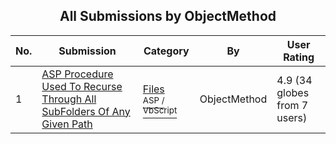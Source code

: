 ﻿<div align="center">

## All Submissions by ObjectMethod

</div>

No.  | Submission | Category | By   | User Rating
---- | ---------- | -------- | ---- | -----------
1 | [ASP Procedure Used To Recurse Through All SubFolders Of Any Given Path<br />](https://github.com/Planet-Source-Code/objectmethod-asp-procedure-used-to-recurse-through-all-subfolders-of-any-given-path__4-6309) | [Files<br /><sup>ASP / VbScript</sup>](../ByCategory/files__4-2.md) | ObjectMethod | 4.9 (34 globes from 7 users)
